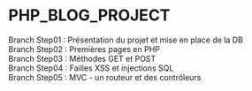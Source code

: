 # PHP_BLOG_PROJECT

Branch Step01 : Présentation du projet et mise en place de la DB  
Branch Step02 : Premières pages en PHP  
Branch Step03 : Méthodes GET et POST  
Branch Step04 : Failles XSS et injections SQL  
Branch Step05 : MVC - un routeur et des contrôleurs  

